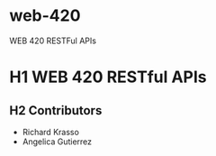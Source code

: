# web-420
WEB 420 RESTFul APIs

# H1 WEB 420 RESTful APIs
## H2 Contributors
* Richard Krasso
* Angelica Gutierrez 

